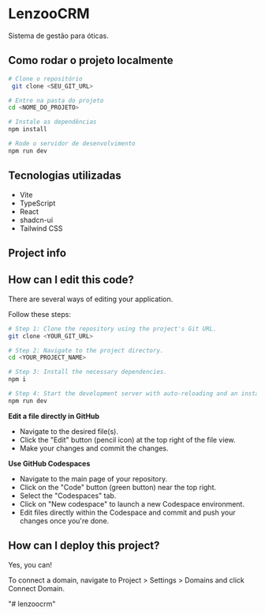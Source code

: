 # LenzooCRM

Sistema de gestão para óticas.

## Como rodar o projeto localmente

```sh
# Clone o repositório
 git clone <SEU_GIT_URL>

# Entre na pasta do projeto
cd <NOME_DO_PROJETO>

# Instale as dependências
npm install

# Rode o servidor de desenvolvimento
npm run dev
```

## Tecnologias utilizadas
- Vite
- TypeScript
- React
- shadcn-ui
- Tailwind CSS

## Project info


## How can I edit this code?

There are several ways of editing your application.

Follow these steps:

```sh
# Step 1: Clone the repository using the project's Git URL.
git clone <YOUR_GIT_URL>

# Step 2: Navigate to the project directory.
cd <YOUR_PROJECT_NAME>

# Step 3: Install the necessary dependencies.
npm i

# Step 4: Start the development server with auto-reloading and an instant preview.
npm run dev
```

**Edit a file directly in GitHub**

- Navigate to the desired file(s).
- Click the "Edit" button (pencil icon) at the top right of the file view.
- Make your changes and commit the changes.

**Use GitHub Codespaces**

- Navigate to the main page of your repository.
- Click on the "Code" button (green button) near the top right.
- Select the "Codespaces" tab.
- Click on "New codespace" to launch a new Codespace environment.
- Edit files directly within the Codespace and commit and push your changes once you're done.

## How can I deploy this project?


Yes, you can!

To connect a domain, navigate to Project > Settings > Domains and click Connect Domain.

"# lenzoocrm" 
